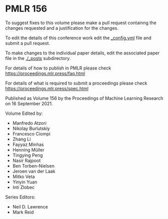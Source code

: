 # PMLR 156

To suggest fixes to this volume please make a pull request containng the changes requested and a justification for the changes.

To edit the details of this conference work edit the [_config.yml](./_config.yml) file and submit a pull request.

To make changes to the individual paper details, edit the associated paper file in the [./_posts](./_posts) subdirectory.

For details of how to publish in PMLR please check https://proceedings.mlr.press/faq.html

For details of what is required to submit a proceedings please check https://proceedings.mlr.press/spec.html



Published as Volume 156 by the Proceedings of Machine Learning Research on 16 September 2021.

Volume Edited by:
  * Manfredo Atzori
  * Nikolay Burlutskiy
  * Francesco Ciompi
  * Zhang Li
  * Fayyaz Minhas
  * Henning Müller
  * Tingying Peng
  * Nasir Rajpoot
  * Ben Torben-Nielsen
  * Jeroen van der Laak
  * Mitko Veta
  * Yinyin Yuan
  * Inti Zlobec

Series Editors:
  * Neil D. Lawrence
  * Mark Reid
